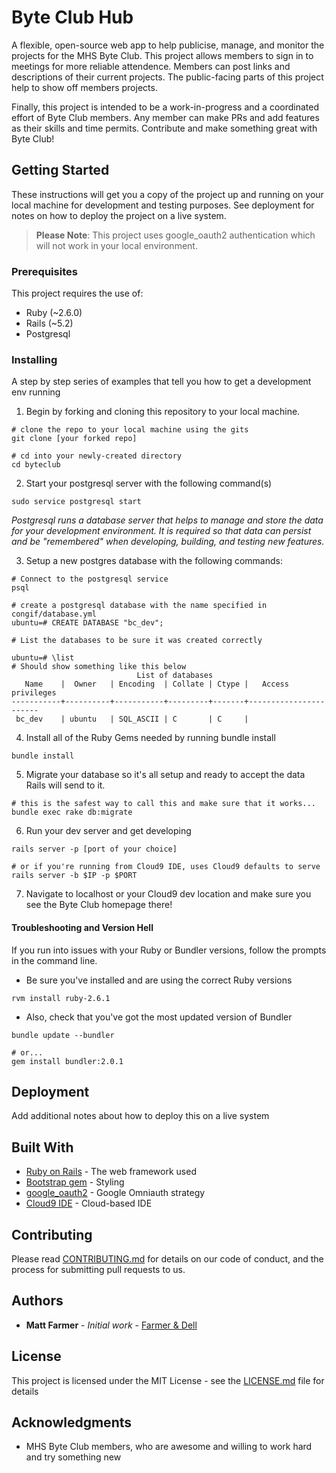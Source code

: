 # Byte Club Hub

A flexible, open-source web app to help publicise, manage, and monitor the projects for the MHS Byte Club. 
This project allows members to sign in to meetings for more reliable attendence. Members can post links and descriptions of their current projects. The public-facing parts of this
project help to show off members projects. 

Finally, this project is intended to be a work-in-progress and a coordinated effort of Byte Club members. Any member can make PRs and add features as their skills and time permits. 
Contribute and make something great with Byte Club!

## Getting Started

These instructions will get you a copy of the project up and running on your local machine for development and testing purposes. See deployment for notes on how to deploy the project on a live system.

> **Please Note**: This project uses google_oauth2 authentication which will not work in your local environment.

### Prerequisites

This project requires the use of:
* Ruby (~2.6.0)
* Rails (~5.2)
* Postgresql



### Installing

A step by step series of examples that tell you how to get a development env running
1. Begin by forking and cloning this repository to your local machine. 
```#!/bin/bash
# clone the repo to your local machine using the gits
git clone [your forked repo]

# cd into your newly-created directory
cd byteclub

```

2. Start your postgresql server with the following command(s)

```#!/bin/bash
sudo service postgresql start
```
*Postgresql runs a database server that helps to manage and store the data for your development environment. It is required so that data can persist
and be "remembered" when developing, building, and testing new features.*


3. Setup a new postgres database with the following commands:
```#!/bin/bash
# Connect to the postgresql service
psql

# create a postgresql database with the name specified in congif/database.yml
ubuntu=# CREATE DATABASE "bc_dev";

# List the databases to be sure it was created correctly

ubuntu=# \list
# Should show something like this below
                            List of databases
   Name    |  Owner   | Encoding  | Collate | Ctype |   Access privileges   
-----------+----------+-----------+---------+-------+-----------------------
 bc_dev    | ubuntu   | SQL_ASCII | C       | C     | 
```

4. Install all of the Ruby Gems needed by running bundle install
```#!/bin/bash
bundle install
```

5. Migrate your database so it's all setup and ready to accept the data Rails will send to it.
```#!/bin/bash
# this is the safest way to call this and make sure that it works...
bundle exec rake db:migrate
```
6. Run your dev server and get developing
```#!/bin/bash
rails server -p [port of your choice]

# or if you're running from Cloud9 IDE, uses Cloud9 defaults to serve
rails server -b $IP -p $PORT
```
7. Navigate to localhost or your Cloud9 dev location and make sure you see the Byte Club homepage there!


#### Troubleshooting and Version Hell

If you run into issues with your Ruby or Bundler versions, follow the prompts in the command line. 
* Be sure you've installed and are using the correct Ruby versions
``` 
rvm install ruby-2.6.1
```

* Also, check that you've got the most updated version of Bundler
```#!/bin/bash
bundle update --bundler

# or...
gem install bundler:2.0.1
```


## Deployment

Add additional notes about how to deploy this on a live system

## Built With

* [Ruby on Rails](https://guides.rubyonrails.org/) - The web framework used
* [Bootstrap gem](https://github.com/twbs/bootstrap-rubygem) - Styling
* [google_oauth2](https://github.com/zquestz/omniauth-google-oauth2) - Google Omniauth strategy
* [Cloud9 IDE](http://c9.io) - Cloud-based IDE

## Contributing

Please read [CONTRIBUTING.md](https://gist.github.com/PurpleBooth/b24679402957c63ec426) for details on our code of conduct, and the process for submitting pull requests to us.



## Authors

* **Matt Farmer** - *Initial work* - [Farmer & Dell](https://matt-farmer.com)


## License

This project is licensed under the MIT License - see the [LICENSE.md](LICENSE.md) file for details

## Acknowledgments

* MHS Byte Club members, who are awesome and willing to work hard and try something new

